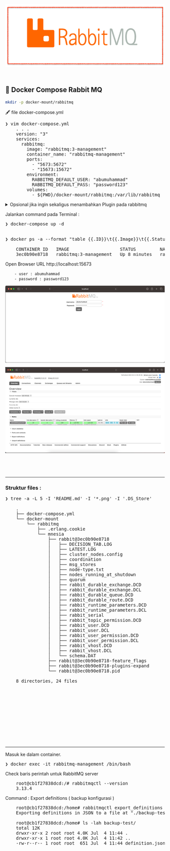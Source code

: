 <p align="center">
    <img src="./gambar-petunjuk/rabbitmq_logo.png" alt="rabbitmq_logo" style="display: block; margin: 0 auto;">
</p>

&nbsp;

## 🪭 Docker Compose Rabbit MQ

```bash
mkdir -p docker-mount/rabbitmq
```

🖋️ file docker-compose.yml
<pre>
❯ vim docker-compose.yml
    . . .
    version: "3"
    services:
      rabbitmq:
        image: "rabbitmq:3-management"
        container_name: "rabbitmq-management"
        ports:
          - "5673:5672"
          - "15673:15672"
        environment:
          RABBITMQ_DEFAULT_USER: "abumuhammad"
          RABBITMQ_DEFAULT_PASS: "password123"
        volumes:
          - ${PWD}/docker-mount/rabbitmq:/var/lib/rabbitmq
</pre>

<details>
    <summary>Opsional jika ingin sekaligus menambahkan Plugin pada rabbitmq</summary>
    <pre>
    ❯ vim docker-compose.yml
        . . .
        version: "3"
        services:
          rabbitmq:
            image: "custom-rabbitmq:latest"
            container_name: "rabbitmq-management"
            ports:
              - "5673:5672"
              - "15673:15672"
            environment:
              RABBITMQ_DEFAULT_USER: "abumuhammad"
              RABBITMQ_DEFAULT_PASS: "password123"
              RABBITMQ_PLUGINS: "rabbitmq_management rabbitmq_consistent_hash_exchange rabbitmq_federation rabbitmq_delayed_message_exchange"
            volumes:
              - ${PWD}/docker-mount/rabbitmq:/var/lib/rabbitmq
    </pre>
</details>

Jalankan command pada Terminal :
<pre>
❯ docker-compose up -d


❯ docker ps -a --format "table {{.ID}}\t{{.Image}}\t{{.Status}}\t{{.Names}}\t{{.Ports}}"

    CONTAINER ID   IMAGE                   STATUS         NAMES                 PORTS
    3ec0b90e8718   rabbitmq:3-management   Up 8 minutes   rabbitmq-management   4369/tcp, 5671/tcp, 15671/tcp, 15691-15692/tcp, 25672/tcp, 0.0.0.0:5673->5672/tcp, 0.0.0.0:15673->15672/tcp
</pre>

Open Browser
    URL http://localhost:15673

        - user : abumuhammad
        - password : password123

<p align="center">
    <img src="./gambar-petunjuk/001_rabbitmq-authorization.png" alt="rabbitmq-authorization" style="display: block; margin: 0 auto;">
</p>

<p align="center">
    <img src="./gambar-petunjuk/002_rabbitmq-authorization.png" alt="rabbitmq-authorization" style="display: block; margin: 0 auto;">
</p>

&nbsp;

&nbsp;

---

### Struktur files :
<pre>
❯ tree -a -L 5 -I 'README.md' -I '*.png' -I '.DS_Store'

    .
    ├── docker-compose.yml
    └── docker-mount
        └── rabbitmq
            ├── .erlang.cookie
            └── mnesia
                ├── rabbit@3ec0b90e8718
                │   ├── DECISION_TAB.LOG
                │   ├── LATEST.LOG
                │   ├── cluster_nodes.config
                │   ├── coordination
                │   ├── msg_stores
                │   ├── node-type.txt
                │   ├── nodes_running_at_shutdown
                │   ├── quorum
                │   ├── rabbit_durable_exchange.DCD
                │   ├── rabbit_durable_exchange.DCL
                │   ├── rabbit_durable_queue.DCD
                │   ├── rabbit_durable_route.DCD
                │   ├── rabbit_runtime_parameters.DCD
                │   ├── rabbit_runtime_parameters.DCL
                │   ├── rabbit_serial
                │   ├── rabbit_topic_permission.DCD
                │   ├── rabbit_user.DCD
                │   ├── rabbit_user.DCL
                │   ├── rabbit_user_permission.DCD
                │   ├── rabbit_user_permission.DCL
                │   ├── rabbit_vhost.DCD
                │   ├── rabbit_vhost.DCL
                │   └── schema.DAT
                ├── rabbit@3ec0b90e8718-feature_flags
                ├── rabbit@3ec0b90e8718-plugins-expand
                └── rabbit@3ec0b90e8718.pid

    8 directories, 24 files
</pre>

&nbsp;

&nbsp;

&nbsp;

&nbsp;

&nbsp;

&nbsp;

---

Masuk ke dalam container.
<pre>
❯ docker exec -it rabbitmq-management /bin/bash
</pre>
Check baris perintah untuk RabbitMQ server
<pre>
    root@cb1f27838dcd:/# rabbitmqctl --version
    3.13.4
</pre>
Command : Export definitions ( backup konfigurasi )
<pre>
    root@cb1f27838dcd:/home# rabbitmqctl export_definitions ./backup-test/definition.json
    Exporting definitions in JSON to a file at "./backup-test/definition.json" ...

    root@cb1f27838dcd:/home# ls -lah backup-test/
    total 12K
    drwxr-xr-x 2 root root 4.0K Jul  4 11:44 .
    drwxr-xr-x 1 root root 4.0K Jul  4 11:42 ..
    -rw-r--r-- 1 root root  651 Jul  4 11:44 definition.json
</pre>
